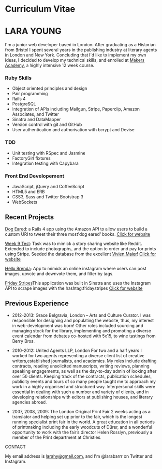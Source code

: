Curriculum Vitae
===============

# LARA YOUNG 

I'm a junior web developer based in London. After graduating as a Historian from Bristol I spent several years in the publishing industry at literary agents in London and New York. Concluding that I'd like to implement my own ideas, I decided to develop my technical skills, and enrolled at [Makers Academy](http://www.makersacademy.com/), a highly intensive 12 week course. 

 ### Ruby Skills
 * Object­ oriented principles and design 
 * Pair programming
 * Rails 4 
 * PostgreSQL 
 * Integration of APIs including Mailgun, Stripe, Paperclip, Amazon Associates, and Twitter
 * Sinatra and DataMapper
 * Version control with git and GitHub
 * User authentication and authorisation with bcrypt and Devise
 
 ### TDD
 * Unit testing with RSpec and Jasmine
 * FactoryGirl fixtures
 * Integration testing with Capybara

 ### Front End Developement
 * JavaScript, jQuery and CoffeeScript
 * HTML5 and ERB
 * CSS3, Sass and Twitter Bootstrap 3
 * WebSockets

## Recent Projects 

[Dog Eared](https://github.com/TomGroombridge/book_project): a Rails 4 app using the Amazon API to allow users to build a custom URl to tweet their three most'dog eared' books. 
[Click for website](www.dogearedpages.me)

[Week 9 Test](https://github.com/larahy/W9Test): Task was to mimick a story sharing website like Reddit. Extended to include photographs, and the option to order and pay for prints using Stripe. Seeded the database from the excellent [Vivien Maier](http://www.vivianmaier.com/)! 
[Click for website](http://glacial-basin-8458.herokuapp.com/)

[Hello Brenda](https://github.com/larahy/HelloBrenda): App to mimick an online instagram where users can post images, upvote and downvote them, and filter by tags.

[Friday Stripes](https://github.com/larahy/FridayStripes)This application was built in Sinatra and uses the Instagram API to scrape images with the hashtag:fridaystripes
[Click for website](www.fridaystripes.co.uk)


## Previous Experience 

 * 2012-2013: Grace Belgravia, London – Arts and Culture Curator.
I was responsible for designing and populating the website, thus, my interest in web-development was born! 
Other roles included sourcing and managing stock for the library, implementing and promoting a diverse event
calendar from debates co-hosted with 5x15, to wine tastings from Berry Bros.

 * 2010-2012:	United Agents LLP, London 
For two and a half years I worked for two agents representing a diverse client list of creative writers,established journalists, and academics. My roles include drafting contracts, reading unsolicited manuscripts, writing reviews, planning speaking engagements, as well as the day-to-day admin of looking after over 50 clients. Keeping track of the contracts, publication schedules, publicity events and tours of so many people taught me to approach my work in a highly organised and structured way.  Interpersonal skills were essential in dealing with such a number and variety of clients, and in developing relationships with editors at publishing houses, and literary agencies abroad.

 * 2007, 2008, 2009: The London Original Print Fair 
2 weeks acting as a translator and helping set up prior to the fair, which is the longest running specialist print fair in the world. A great education in all periods of printmaking including the early woodcuts of Dürer, and a wonderful opportunity to work with the fair’s director Helen Rosslyn, previously a member of the Print department at Christies. 

CONTACT

My email address is larahy@gmail.com, and I'm @larabarrr on Twitter and Instagram. 


